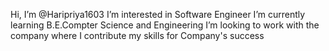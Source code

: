  Hi, I’m @Haripriya1603
 I’m interested in Software Engineer
 I’m currently learning B.E.Compter Science and Engineering 
 I’m looking to work with the company where I contribute my skills for Company's success

 

<!---
Haripriya1603/Haripriya1603 is a ✨ special ✨ repository because its `README.md` (this file) appears on your GitHub profile.
You can click the Preview link to take a look at your changes.
--->
